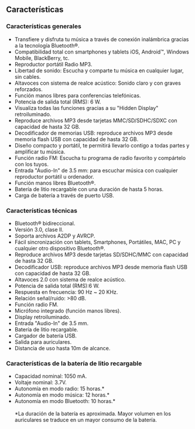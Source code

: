 ## Características

### Características generales

* Transfiere y disfruta tu música a través de conexión inalámbrica gracias a la tecnología Bluetooth®.
* Compatibilidad total con smartphones y tablets iOS, Android™, Windows Mobile, BlackBerry, tc.
* Reproductor portátil Radio MP3.
* Libertad de sonido: Escucha y comparte tu música en cualquier lugar, sin cables.
* Altavoces con sistema de realce acústico: Sonido claro y con graves reforzados.
* Función manos libres para conferencias telefónicas.
* Potencia de salida total (RMS): 6 W.
* Visualiza todas las funciones gracias a su "Hidden Display"  retroiluminado.
* Reproduce archivos MP3 desde tarjetas MMC/SD/SDHC/SDXC con capacidad de hasta 32 GB.
* Decodificador de memorias USB: reproduce archivos MP3 desde memoria flash USB con capacidad de hasta 32 GB.
* Diseño compacto y portátil, te permitirá llevarlo contigo a todas partes y amplificar tu música.
* Función radio FM: Escucha tu programa de radio favorito y compártelo con los tuyos.
* Entrada "Audio-In" de 3.5 mm: para escuchar música con cualquier reproductor portátil u ordenador.
* Función manos libres Bluetooth®.
* Batería de litio recargable con una duración de hasta 5 horas.
* Carga de batería a través de puerto USB.

### Características técnicas

* Bluetooth® bidireccional.
* Versión 3.0, clase II.
* Soporta archivos A2DP y AVRCP.
* Fácil sincronización con tablets, Smartphones, Portátiles, MAC, PC y cualquier otro dispositivo Bluetooth®.
* Reproduce archivos MP3 desde tarjetas SD/SDHC/MMC con capacidad de hasta 32 GB.
* Decodificador USB: reproduce archivos MP3 desde memoria flash USB con capacidad de hasta 32 GB.
* Altavoces 2.0 con sistema de realce acústico.
* Potencia de salida total (RMS):6 W.
* Respuesta en frecuencia: 90 Hz ~ 20 KHz.
* Relación señal/ruido: >80 dB.
* Función radio FM.
* Micrófono integrado (función manos libres).
* Display retroiluminado.
* Entrada "Audio-In" de 3.5 mm.
* Batería de litio recargable.
* Cargador de batería USB.
* Salida para auriculares.
* Distancia de uso hasta 10m de alcance.


### Características de la batería de litio recargable

* Capacidad nominal: 1050 mA.
* Voltaje nominal: 3.7V.
* Autonomía en modo radio: 15 horas.*
* Autonomía en modo música: 12 horas.*
* Autonomía en modo Bluetooth: 10 horas.*
<br/><br/>
 *La duración de la batería es aproximada. Mayor volumen en los auriculares se traduce en un mayor consumo de la batería.
